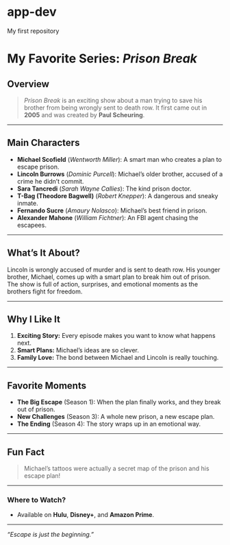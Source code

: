 # app-dev
My first repository

# My Favorite Series: *Prison Break*

## **Overview**
> *Prison Break* is an exciting show about a man trying to save his brother from being wrongly sent to death row. It first came out in **2005** and was created by **Paul Scheuring**.

---

## **Main Characters**
- **Michael Scofield** (*Wentworth Miller*): A smart man who creates a plan to escape prison.
- **Lincoln Burrows** (*Dominic Purcell*): Michael’s older brother, accused of a crime he didn’t commit.
- **Sara Tancredi** (*Sarah Wayne Callies*): The kind prison doctor.
- **T-Bag (Theodore Bagwell)** (*Robert Knepper*): A dangerous and sneaky inmate.
- **Fernando Sucre** (*Amaury Nolasco*): Michael’s best friend in prison.
- **Alexander Mahone** (*William Fichtner*): An FBI agent chasing the escapees.

---

## **What’s It About?**
Lincoln is wrongly accused of murder and is sent to death row. His younger brother, Michael, comes up with a smart plan to break him out of prison. The show is full of action, surprises, and emotional moments as the brothers fight for freedom.

---

## **Why I Like It**
1. **Exciting Story:** Every episode makes you want to know what happens next.
2. **Smart Plans:** Michael’s ideas are so clever.
3. **Family Love:** The bond between Michael and Lincoln is really touching.

---

## **Favorite Moments**
- **The Big Escape** (Season 1): When the plan finally works, and they break out of prison.
- **New Challenges** (Season 3): A whole new prison, a new escape plan.
- **The Ending** (Season 4): The story wraps up in an emotional way.

---

## **Fun Fact**
> Michael’s tattoos were actually a secret map of the prison and his escape plan!

---

### **Where to Watch?**
- Available on **Hulu**, **Disney+**, and **Amazon Prime**.

---

*“Escape is just the beginning.”*
